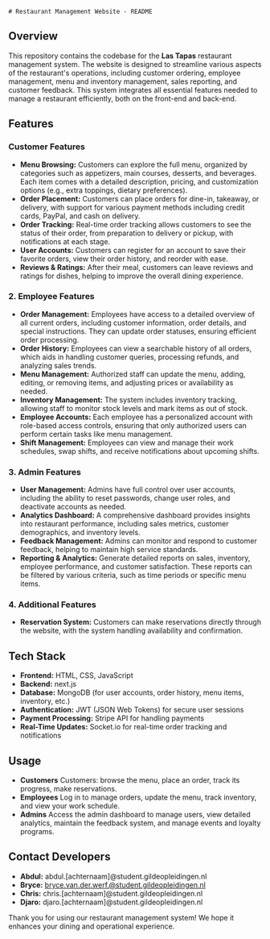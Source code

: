     # Restaurant Management Website - README

## Overview

This repository contains the codebase for the **Las Tapas** restaurant management system. The website is designed to streamline various aspects of the restaurant's operations, including customer ordering, employee management, menu and inventory management, sales reporting, and customer feedback. This system integrates all essential features needed to manage a restaurant efficiently, both on the front-end and back-end.

## Features

### Customer Features
- **Menu Browsing:** Customers can explore the full menu, organized by categories such as appetizers, main courses, desserts, and beverages. Each item comes with a detailed description, pricing, and customization options (e.g., extra toppings, dietary preferences).
- **Order Placement:** Customers can place orders for dine-in, takeaway, or delivery, with support for various payment methods including credit cards, PayPal, and cash on delivery.
- **Order Tracking:** Real-time order tracking allows customers to see the status of their order, from preparation to delivery or pickup, with notifications at each stage.
- **User Accounts:** Customers can register for an account to save their favorite orders, view their order history, and reorder with ease.
- **Reviews & Ratings:** After their meal, customers can leave reviews and ratings for dishes, helping to improve the overall dining experience.

### 2. Employee Features
- **Order Management:** Employees have access to a detailed overview of all current orders, including customer information, order details, and special instructions. They can update order statuses, ensuring efficient order processing.
- **Order History:** Employees can view a searchable history of all orders, which aids in handling customer queries, processing refunds, and analyzing sales trends.
- **Menu Management:** Authorized staff can update the menu, adding, editing, or removing items, and adjusting prices or availability as needed.
- **Inventory Management:** The system includes inventory tracking, allowing staff to monitor stock levels and mark items as out of stock.
- **Employee Accounts:** Each employee has a personalized account with role-based access controls, ensuring that only authorized users can perform certain tasks like menu management.
- **Shift Management:** Employees can view and manage their work schedules, swap shifts, and receive notifications about upcoming shifts.

### 3. Admin Features
- **User Management:** Admins have full control over user accounts, including the ability to reset passwords, change user roles, and deactivate accounts as needed.
- **Analytics Dashboard:** A comprehensive dashboard provides insights into restaurant performance, including sales metrics, customer demographics, and inventory levels.
- **Feedback Management:** Admins can monitor and respond to customer feedback, helping to maintain high service standards.
- **Reporting & Analytics:** Generate detailed reports on sales, inventory, employee performance, and customer satisfaction. These reports can be filtered by various criteria, such as time periods or specific menu items.

### 4. Additional Features
- **Reservation System:** Customers can make reservations directly through the website, with the system handling availability and confirmation.

## Tech Stack
- **Frontend:** HTML, CSS, JavaScript
- **Backend:** next.js
- **Database:** MongoDB (for user accounts, order history, menu items, inventory, etc.)
- **Authentication:** JWT (JSON Web Tokens) for secure user sessions
- **Payment Processing:** Stripe API for handling payments
- **Real-Time Updates:** Socket.io for real-time order tracking and notifications

## Usage
- **Customers** Customers: browse the menu, place an order, track its progress, make reservations.
- **Employees** Log in to manage orders, update the menu, track inventory, and view your work schedule.
- **Admins** Access the admin dashboard to manage users, view detailed analytics, maintain the feedback system, and manage events and loyalty programs.

## Contact Developers
- **Abdul:** abdul.[achternaam]@student.gildeopleidingen.nl
- **Bryce:** bryce.van.der.werf.@student.gildeopleidingen.nl
- **Chris:** chris.[achternaam]@student.gildeopleidingen.nl
- **Djaro:** djaro.[achternaam]@student.gildeopleidingen.nl

Thank you for using our restaurant management system! We hope it enhances your dining and operational experience.